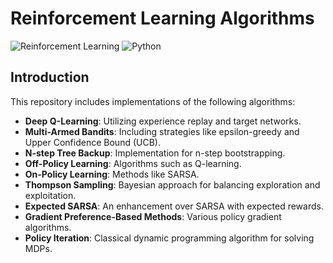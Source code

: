
# Reinforcement Learning Algorithms

![Reinforcement Learning](https://img.shields.io/badge/Reinforcement%20Learning-Algorithms-brightgreen)
![Python](https://img.shields.io/badge/Python-3.6%2B-blue)

## Introduction

This repository includes implementations of the following algorithms:

- **Deep Q-Learning**: Utilizing experience replay and target networks.
- **Multi-Armed Bandits**: Including strategies like epsilon-greedy and Upper Confidence Bound (UCB).
- **N-step Tree Backup**: Implementation for n-step bootstrapping.
- **Off-Policy Learning**: Algorithms such as Q-learning.
- **On-Policy Learning**: Methods like SARSA.
- **Thompson Sampling**: Bayesian approach for balancing exploration and exploitation.
- **Expected SARSA**: An enhancement over SARSA with expected rewards.
- **Gradient Preference-Based Methods**: Various policy gradient algorithms.
- **Policy Iteration**: Classical dynamic programming algorithm for solving MDPs.
